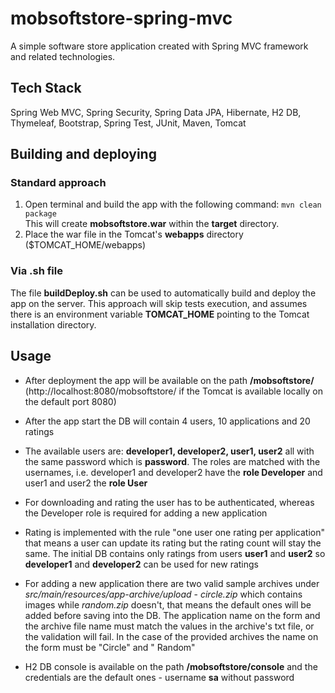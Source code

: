 # mobsoftstore-spring-mvc

A simple software store application created with Spring MVC framework and related technologies.

## Tech Stack

Spring Web MVC, Spring Security, Spring Data JPA, Hibernate, H2 DB, Thymeleaf, Bootstrap, Spring Test,
JUnit, Maven, Tomcat

## Building and deploying

### Standard approach

1. Open terminal and build the app with the following command:  `mvn clean package`  
   This will create __mobsoftstore.war__ within the __target__ directory.
2. Place the war file in the Tomcat's __webapps__ directory ($TOMCAT_HOME/webapps)

### Via .sh file

The file __buildDeploy.sh__ can be used to automatically build and deploy the app on the server. This approach will skip
tests execution, and assumes there is an environment variable __TOMCAT_HOME__ pointing to the Tomcat installation
directory.

## Usage

- After deployment the app will be available on the path __/mobsoftstore/__ (http://localhost:8080/mobsoftstore/ if the
  Tomcat is available locally on the default port 8080)

- After the app start the DB will contain 4 users, 10 applications and 20 ratings

- The available users are: __developer1, developer2, user1, user2__ all with the same password which is __password__.
  The roles are matched with the usernames, i.e. developer1 and developer2 have the __role Developer__ and user1 and
  user2 the __role User__

- For downloading and rating the user has to be authenticated, whereas the Developer role is required for adding a new
  application

- Rating is implemented with the rule "one user one rating per application" that means a user can update its rating but
  the rating count will stay the same. The initial DB contains only ratings from users __user1__ and __user2__ so
  __developer1__ and __developer2__ can be used for new ratings

- For adding a new application there are two valid sample archives under _src/main/resources/app-archive/upload_ -
  _circle.zip_ which contains images while _random.zip_ doesn't, that means the default ones will be added before saving
  into the DB. The application name on the form and the archive file name must match the values in the archive's txt
  file, or the validation will fail. In the case of the provided archives the name on the form must be "Circle" and "
  Random"

- H2 DB console is available on the path __/mobsoftstore/console__ and the credentials are the default ones - username
  __sa__ without password
